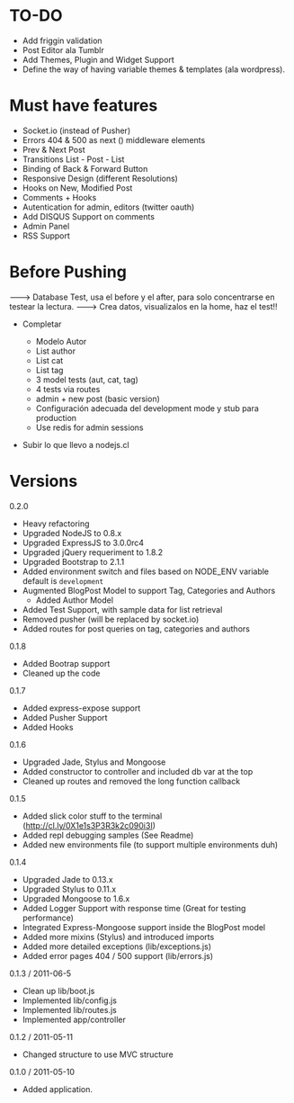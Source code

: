 # TO-DO

 * Add friggin validation
 * Post Editor ala Tumblr
 * Add Themes, Plugin and Widget Support
 * Define the way of having variable themes & templates
   (ala wordpress).


# Must have features

 * Socket.io (instead of Pusher)
 * Errors 404 & 500 as next () middleware elements
 * Prev & Next Post
 * Transitions List - Post - List
 * Binding of Back & Forward Button
 * Responsive Design (different Resolutions)
 * Hooks on New, Modified Post
 * Comments + Hooks
 * Autentication for admin, editors (twitter oauth)
 * Add DISQUS Support on comments
 * Admin Panel
 * RSS Support

# Before Pushing

---> Database Test, usa el before y el after, para solo concentrarse en
      testear la lectura.
---> Crea datos, visualizalos en la home, haz el test!!

  * Completar
    * Modelo Autor
    * List author
    * List cat
    * List tag
    * 3 model tests (aut, cat, tag)
    * 4 tests via routes
    * admin + new post (basic version)
    * Configuración adecuada del development mode y stub para production
    * Use redis for admin sessions

  * Subir lo que llevo a nodejs.cl

# Versions

0.2.0

 * Heavy refactoring
 * Upgraded NodeJS to 0.8.x 
 * Upgraded ExpressJS to 3.0.0rc4
 * Upgraded jQuery requeriment to 1.8.2
 * Upgraded Bootstrap to 2.1.1
 * Added environment switch and files based on NODE_ENV variable
   default is `development`
 * Augmented BlogPost Model to support Tag, Categories and Authors
    * Added Author Model
 * Added Test Support, with sample data for list retrieval
 * Removed pusher (will be replaced by socket.io)
 * Added routes for post queries on tag, categories and authors

0.1.8

  * Added Bootrap support
  * Cleaned up the code 

0.1.7

  * Added express-expose support
  * Added Pusher Support
  * Added Hooks 

0.1.6
 
  * Upgraded Jade, Stylus and Mongoose
  * Added constructor to controller and included db var at the top
  * Cleaned up routes and removed the long function callback

0.1.5

  * Added slick color stuff to the terminal (http://cl.ly/0X1e1s3P3R3k2c090i3I)
  * Added repl debugging samples (See Readme)
  * Added new environments file (to support multiple environments duh)

0.1.4
  
  * Upgraded Jade to 0.13.x
  * Upgraded Stylus to 0.11.x
  * Upgraded Mongoose to 1.6.x
  * Added Logger Support with response time (Great for testing performance)
  * Integrated Express-Mongoose support inside the BlogPost model
  * Added more mixins (Stylus) and introduced imports
  * Added more detailed exceptions (lib/exceptions.js)
  * Added error pages 404 / 500 support (lib/errors.js)
  
0.1.3 / 2011-06-5 

  * Clean up lib/boot.js
  * Implemented lib/config.js
  * Implemented lib/routes.js
  * Implemented app/controller

0.1.2 / 2011-05-11

  * Changed structure to use MVC structure

0.1.0 / 2011-05-10
  
  * Added application. 
